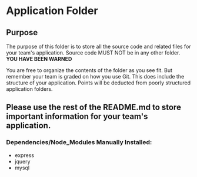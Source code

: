 # Application Folder

## Purpose
The purpose of this folder is to store all the source code and related files for your team's application. Source code MUST NOT be in any other folder. <strong>YOU HAVE BEEN WARNED</strong>

You are free to organize the contents of the folder as you see fit. But remember your team is graded on how you use Git. This does include the structure of your application. Points will be deducted from poorly structured application folders.

## Please use the rest of the README.md to store important information for your team's application.

### Dependencies/Node_Modules Manually Installed:
- express
- jquery
- mysql
